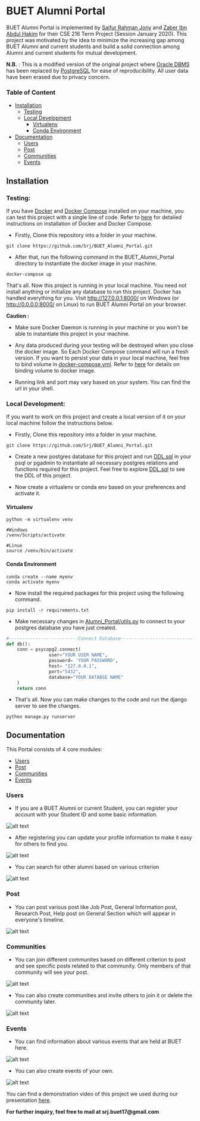 # BUET Alumni Portal

BUET Alumni Portal is implemented by [Saifur Rahman Jony](https://github.com/Srj/) and [Zaber Ibn Abdul Hakim](https://github.com/zaber666) for their CSE 216 Term Project (Session January 2020). This project was motivated by the idea to minimize the increasing gap among BUET Alumni and current students and build a solid connection among Alumni and current students for mutual development. 

__N.B.__ : This is a modified version of the original project where [Oracle DBMS](https://www.oracle.com/database/) has been replaced by [PostgreSQL](https://www.postgresql.org/) for ease of reproducibility. All user data have been erased due to privacy concern. 

### Table of Content
* [Installation](https://github.com/Srj/BUET_Alumni_Portal/blob/master/README.md#installation)
    - [Testing](https://github.com/Srj/BUET_Alumni_Portal#testing)
    - [Local Development](https://github.com/Srj/BUET_Alumni_Portal#local-development)
        - [Virtualenv](https://github.com/Srj/BUET_Alumni_Portal#virtualenv)
        - [Conda Environment](https://github.com/Srj/BUET_Alumni_Portal#conda-environment)
* [Documentation](https://github.com/Srj/BUET_Alumni_Portal#documentation)
    * [Users](https://github.com/Srj/BUET_Alumni_Portal#users)
    * [Post](https://github.com/Srj/BUET_Alumni_Portal#post)
    * [Communities](https://github.com/Srj/BUET_Alumni_Portal#communities)
    * [Events](https://github.com/Srj/BUET_Alumni_Portal#events)

## Installation

### Testing:
If you have [Docker](https://www.docker.com/) and [Docker Compose](https://docs.docker.com/compose/) installed on your machine, you can test this project with a single line of code. Refer to [here](https://docs.docker.com/docker-for-windows/install/) for detailed instructions on installation of Docker and Docker Compose.

* Firstly, Clone this repository into a folder in your machine.

````
git clone https://github.com/Srj/BUET_Alumni_Portal.git
````

* After that, run the following command in the BUET_Alumni_Portal directory to instantiate the docker image in your machine.

````
docker-compose up
````

That's all. Now this project is running in your local machine. You need not install anything or initialize any database to run this project. Docker has handled everything for you. Visit http://127.0.0.1:8000/ on Windows (or http://0.0.0.0:8000/ on Linux) to run BUET Alumni Portal on your browser. 


__Caution :__ 
* Make sure Docker Daemon is running in your machine or you won't be able to instantiate this project in your machine.

* Any data produced during your testing will be destroyed when you close the docker image. So Each Docker Compose command will run a fresh version. If you want to persist your data in your local machine, feel free to bind volume in [docker-compose.yml](https://github.com/Srj/BUET_Alumni_Portal/blob/master/docker-compose.yml). Refer to [here](https://docs.docker.com/storage/volumes/#use-a-volume-with-docker-compose) for details on binding volume to docker image.

* Running link and port may vary based on your system. You can find the url in your shell.

### Local Development:
If you want to work on this project and create a local version of it on your local machine follow the instructions below.

* Firstly, Clone this repository into a folder in your machine.

````
git clone https://github.com/Srj/BUET_Alumni_Portal.git
````

* Create a new postgres database for this project and run [DDL.sql](https://github.com/Srj/BUET_Alumni_Portal/blob/master/DDL.sql) in your psql or pgadmin to instantiate all necessary postgres relations and functions required for this project. Feel free to explore [DDL.sql](https://github.com/Srj/BUET_Alumni_Portal/blob/master/DDL.sql) to see the DDL of this project.

* Now create a virtualenv or conda env based on your preferences and activate it.

#### Virtualenv

````
python -m virtualenv venv

#Windows
/venv/Scripts/activate

#Linux
source /venv/bin/activate
````

#### Conda Environment

````
conda create --name myenv
conda activate myenv
````

* Now install the required packages for this project using the following command.

````
pip install -r requirements.txt
````

* Make necessary changes in [Alumni_Portal/utils.py](https://github.com/Srj/BUET_Alumni_Portal/blob/master/Alumni_Portal/utils.py) to connect to your postgres database you have just created.

````python
#--------------------------Connect Database----------------------------- 
def db():
    conn = psycopg2.connect(
                user="YOUR USER NAME",
                password= 'YOUR PASSWORD',                 
                host= "127.0.0.1",          
                port="5432",
                database="YOUR DATABSE NAME"
    )
    return conn
````

* That's all. Now you can make changes to the code and run the django server to see the changes.

````
python manage.py runserver
````

## Documentation

This Portal consists of 4 core modules:
* [Users](https://github.com/Srj/BUET_Alumni_Portal#users)
* [Post](https://github.com/Srj/BUET_Alumni_Portal#post)
* [Communities](https://github.com/Srj/BUET_Alumni_Portal#communities)
* [Events](https://github.com/Srj/BUET_Alumni_Portal#events)

### Users
* If you are a BUET Alumni or current Student, you can register your account with your Student ID and some basic information. 

![alt text](https://github.com/Srj/BUET_Alumni_Portal/blob/master/media/Register.gif "Register")

* After registering you can update your profile information to make it easy for others to find you.

![alt text](https://github.com/Srj/BUET_Alumni_Portal/blob/master/media/Edit.gif "Edit")

* You can search for other alumni based on various criterion

![alt text](https://github.com/Srj/BUET_Alumni_Portal/blob/master/media/Search.gif "Search")


### Post
* You can post various post like Job Post, General Information post, Research Post, Help post on General Section which will appear in everyone's timeline.

![alt text](https://github.com/Srj/BUET_Alumni_Portal/blob/master/media/Post.gif "Post")

### Communities
* You can join different communites based on different criterion to post and see specific posts related to that community. Only members of that community will see your post.

![alt text](https://github.com/Srj/BUET_Alumni_Portal/blob/master/media/JoinCom.gif)

* You can also create communities and invite others to join it or delete the community later.

![alt text](https://github.com/Srj/BUET_Alumni_Portal/blob/master/media/CreateCom.gif)

### Events
* You can find information about various events that are held at BUET here.

![alt text](https://github.com/Srj/BUET_Alumni_Portal/blob/master/media/EventPage.gif "Event")

* You can also create events of your own.

![alt text](https://github.com/Srj/BUET_Alumni_Portal/blob/master/media/CreateEvent.gif "CreateEvent")

You can find a demonstration video of this project we used during our presentation [here](https://youtu.be/sk0_A8AHL7E).

__For further inquiry, feel free to mail at srj.buet17@gmail.com__

 

